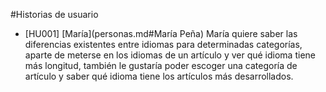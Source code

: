 #Historias de usuario

 - [HU001] [María](personas.md#María Peña) María quiere saber las diferencias existentes entre idiomas para determinadas categorías, aparte de meterse en los idiomas de un artículo y ver qué idioma tiene más longitud, también le gustaría poder escoger una categoría de artículo y saber qué idioma tiene los artículos más desarrollados.
